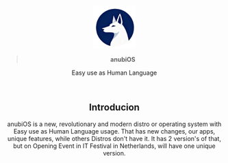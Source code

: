 <div align="center">
  <img src="/assets/logo.png" width=100 id=Logo>


 > **anubiOS**

  Easy use as Human Language
  
&nbsp;

<div align=center>
  <h2>Introducion</h2>
  anubiOS is a new, revolutionary and modern distro or operating system with Easy use as Human Language usage. That has new changes, our apps, unique features, while others Distros don't have it. It has 2 version's of that, but on Opening Event in IT Festival in Netherlands, will have one unique version.
</div>
